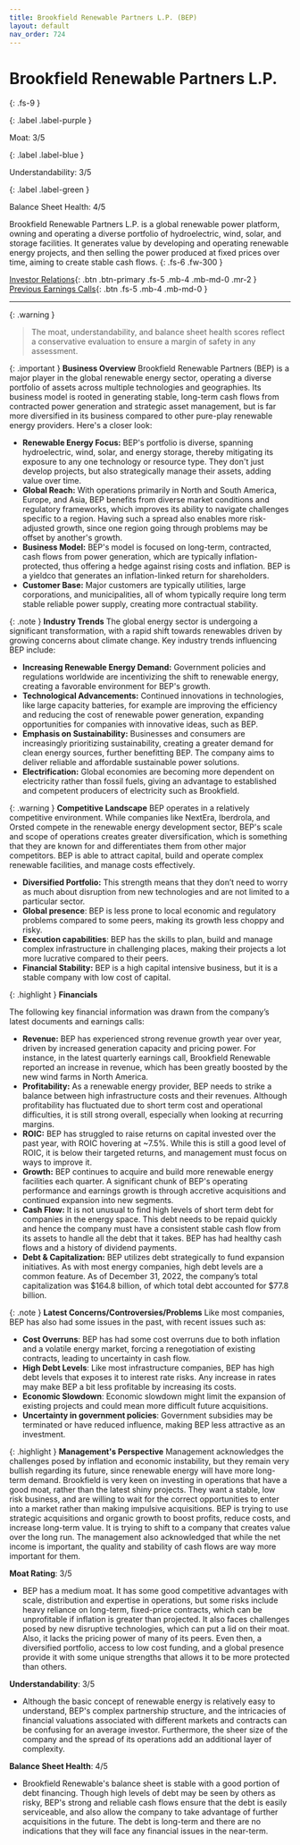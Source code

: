 ```yaml
---
title: Brookfield Renewable Partners L.P. (BEP)
layout: default
nav_order: 724
---
```


# Brookfield Renewable Partners L.P.
{: .fs-9 }

{: .label .label-purple }

Moat: 3/5

{: .label .label-blue }

Understandability: 3/5

{: .label .label-green }

Balance Sheet Health: 4/5

Brookfield Renewable Partners L.P. is a global renewable power platform, owning and operating a diverse portfolio of hydroelectric, wind, solar, and storage facilities. It generates value by developing and operating renewable energy projects, and then selling the power produced at fixed prices over time, aiming to create stable cash flows.
{: .fs-6 .fw-300 }

[Investor Relations](https://www.google.com/search?q=BEP+investor+relations){: .btn .btn-primary .fs-5 .mb-4 .mb-md-0 .mr-2 }
[Previous Earnings Calls](https://discountingcashflows.com/company/BEP/transcripts/){: .btn .fs-5 .mb-4 .mb-md-0 }

---

{: .warning }
>The moat, understandability, and balance sheet health scores reflect a conservative evaluation to ensure a margin of safety in any assessment.



{: .important }
**Business Overview**
Brookfield Renewable Partners (BEP) is a major player in the global renewable energy sector, operating a diverse portfolio of assets across multiple technologies and geographies. Its business model is rooted in generating stable, long-term cash flows from contracted power generation and strategic asset management, but is far more diversified in its business compared to other pure-play renewable energy providers. Here's a closer look:

*   **Renewable Energy Focus:** BEP's portfolio is diverse, spanning hydroelectric, wind, solar, and energy storage, thereby mitigating its exposure to any one technology or resource type. They don't just develop projects, but also strategically manage their assets, adding value over time.
*   **Global Reach:** With operations primarily in North and South America, Europe, and Asia, BEP benefits from diverse market conditions and regulatory frameworks, which improves its ability to navigate challenges specific to a region. Having such a spread also enables more risk-adjusted growth, since one region going through problems may be offset by another's growth.
*   **Business Model:** BEP's model is focused on long-term, contracted, cash flows from power generation, which are typically inflation-protected, thus offering a hedge against rising costs and inflation. BEP is a yieldco that generates an inflation-linked return for shareholders.
*   **Customer Base:** Major customers are typically utilities, large corporations, and municipalities, all of whom typically require long term stable reliable power supply, creating more contractual stability.

{: .note }
**Industry Trends**
The global energy sector is undergoing a significant transformation, with a rapid shift towards renewables driven by growing concerns about climate change. Key industry trends influencing BEP include:

*   **Increasing Renewable Energy Demand:** Government policies and regulations worldwide are incentivizing the shift to renewable energy, creating a favorable environment for BEP's growth.
*  **Technological Advancements:** Continued innovations in technologies, like large capacity batteries, for example are improving the efficiency and reducing the cost of renewable power generation, expanding opportunities for companies with innovative ideas, such as BEP.
*   **Emphasis on Sustainability:** Businesses and consumers are increasingly prioritizing sustainability, creating a greater demand for clean energy sources, further benefitting BEP. The company aims to deliver reliable and affordable sustainable power solutions.
*  **Electrification:** Global economies are becoming more dependent on electricity rather than fossil fuels, giving an advantage to established and competent producers of electricity such as Brookfield.

{: .warning }
**Competitive Landscape**
BEP operates in a relatively competitive environment. While companies like NextEra, Iberdrola, and Orsted compete in the renewable energy development sector, BEP's scale and scope of operations creates greater diversification, which is something that they are known for and differentiates them from other major competitors. BEP is able to attract capital, build and operate complex renewable facilities, and manage costs effectively.

*   **Diversified Portfolio:** This strength means that they don’t need to worry as much about disruption from new technologies and are not limited to a particular sector.
*  **Global presence**: BEP is less prone to local economic and regulatory problems compared to some peers, making its growth less choppy and risky.
*  **Execution capabilities**: BEP has the skills to plan, build and manage complex infrastructure in challenging places, making their projects a lot more lucrative compared to their peers.
*   **Financial Stability:** BEP is a high capital intensive business, but it is a stable company with low cost of capital.
    
  
{: .highlight }
**Financials**

The following key financial information was drawn from the company’s latest documents and earnings calls:
* **Revenue:** BEP has experienced strong revenue growth year over year, driven by increased generation capacity and pricing power. For instance, in the latest quarterly earnings call, Brookfield Renewable reported an increase in revenue, which has been greatly boosted by the new wind farms in North America.
*   **Profitability:** As a renewable energy provider, BEP needs to strike a balance between high infrastructure costs and their revenues. Although profitability has fluctuated due to short term cost and operational difficulties, it is still strong overall, especially when looking at recurring margins.
*   **ROIC:** BEP has struggled to raise returns on capital invested over the past year, with ROIC hovering at ~7.5%. While this is still a good level of ROIC, it is below their targeted returns, and management must focus on ways to improve it.
*  **Growth:** BEP continues to acquire and build more renewable energy facilities each quarter. A significant chunk of BEP's operating performance and earnings growth is through accretive acquisitions and continued expansion into new segments.
*  **Cash Flow:** It is not unusual to find high levels of short term debt for companies in the energy space. This debt needs to be repaid quickly and hence the company must have a consistent stable cash flow from its assets to handle all the debt that it takes. BEP has had healthy cash flows and a history of dividend payments.
*   **Debt & Capitalization:** BEP utilizes debt strategically to fund expansion initiatives. As with most energy companies, high debt levels are a common feature. As of December 31, 2022, the company’s total capitalization was $164.8 billion, of which total debt accounted for $77.8 billion.

{: .note }
**Latest Concerns/Controversies/Problems**
Like most companies, BEP has also had some issues in the past, with recent issues such as:

*   **Cost Overruns**: BEP has had some cost overruns due to both inflation and a volatile energy market, forcing a renegotiation of existing contracts, leading to uncertainty in cash flow.
*   **High Debt Levels**: Like most infrastructure companies, BEP has high debt levels that exposes it to interest rate risks. Any increase in rates may make BEP a bit less profitable by increasing its costs.
*   **Economic Slowdown**: Economic slowdown might limit the expansion of existing projects and could mean more difficult future acquisitions.
*   **Uncertainty in government policies**: Government subsidies may be terminated or have reduced influence, making BEP less attractive as an investment.

{: .highlight }
**Management's Perspective**
Management acknowledges the challenges posed by inflation and economic instability, but they remain very bullish regarding its future, since renewable energy will have more long-term demand. Brookfield is very keen on investing in operations that have a good moat, rather than the latest shiny projects. They want a stable, low risk business, and are willing to wait for the correct opportunities to enter into a market rather than making impulsive acquisitions. BEP is trying to use strategic acquisitions and organic growth to boost profits, reduce costs, and increase long-term value. It is trying to shift to a company that creates value over the long run. The management also acknowledged that while the net income is important, the quality and stability of cash flows are way more important for them.

**Moat Rating**: 3/5
*  BEP has a medium moat. It has some good competitive advantages with scale, distribution and expertise in operations, but some risks include heavy reliance on long-term, fixed-price contracts, which can be unprofitable if inflation is greater than projected. It also faces challenges posed by new disruptive technologies, which can put a lid on their moat. Also, it lacks the pricing power of many of its peers. Even then, a diversified portfolio, access to low cost funding, and a global presence provide it with some unique strengths that allows it to be more protected than others.

**Understandability**: 3/5
*   Although the basic concept of renewable energy is relatively easy to understand, BEP's complex partnership structure, and the intricacies of financial valuations associated with different markets and contracts can be confusing for an average investor. Furthermore, the sheer size of the company and the spread of its operations add an additional layer of complexity.

**Balance Sheet Health**: 4/5
*   Brookfield Renewable's balance sheet is stable with a good portion of debt financing. Though high levels of debt may be seen by others as risky, BEP's strong and reliable cash flows ensure that the debt is easily serviceable, and also allow the company to take advantage of further acquisitions in the future. The debt is long-term and there are no indications that they will face any financial issues in the near-term.
